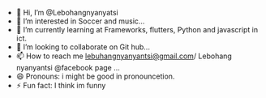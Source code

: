 - 👋 Hi, I’m @Lebohangnyanyatsi
- 👀 I’m interested in Soccer and music...
- 🌱 I’m currently learning at Frameworks, flutters, Python and javascript in ict.
- 💞️ I’m looking to collaborate on Git hub...
- 📫 How to reach me  lebuhangnyanyantsi@gmail.com/ Lebohang nyanyantsi @facebook page ...
- 😄 Pronouns:  i might be good in pronouncetion.
- ⚡ Fun fact: I think im funny

<!---
Lebohangnyanyatsi/Lebohangnyanyatsi is a ✨ special ✨ repository because its `README.md` (this file) appears on your GitHub profile.
You can click the Preview link to take a look at your changes.
--->
